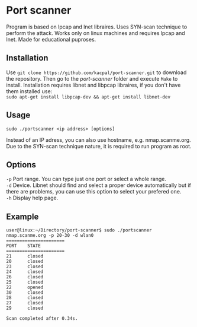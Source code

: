 # Port scanner
Program is based on lpcap and lnet libraires. Uses SYN-scan technique to perform the attack. Works only on linux machines and requires lpcap and lnet. Made for educational puproses.

## Installation
Use ```git clone https://github.com/kacpal/port-scanner.git``` to download the repository. Then go to the _port-scanner_ folder and execute ```Make``` to install. Installation requires libnet and libpcap libraires, if you don't have them installed use:<br>```sudo apt-get install libpcap-dev && apt-get install libnet-dev```

## Usage
```
sudo ./portscanner <ip address> [options]
```
Instead of an IP adress, you can also use hostname, e.g. nmap.scanme.org. Due to the SYN-scan technique nature, it is required to run program as root.

## Options
```-p``` Port range. You can type just one port or select a whole range.
<br>```-d``` Device. Libnet should find and select a proper device automatically but if there are problems, you can use this option to select your prefered one.
<br>```-h``` Display help page.

## Example
```
user@linux:~/Directory/port-scanner$ sudo ./portscanner nmap.scanme.org -p 20-30 -d wlan0
======================
PORT    STATE
======================
21      closed
20      closed
23      closed
24      closed
26      closed
25      closed
22      opened
30      closed
28      closed
27      closed
29      closed

Scan completed after 0.34s.
```

